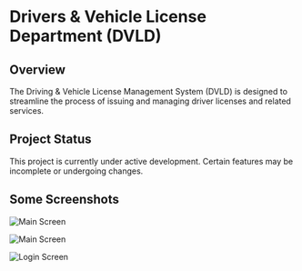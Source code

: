 # Drivers & Vehicle License Department (DVLD)

## Overview

The Driving & Vehicle License Management System (DVLD) is designed to streamline the process of issuing and managing driver licenses and related services.

## Project Status

This project is currently under active development. Certain features may be incomplete or undergoing changes.

## Some Screenshots

![Main Screen](DVLD.presentation/main.png)

![Main Screen](DVLD.presentation/main2.png)

![Login Screen](DVLD.presentation/login.png)
